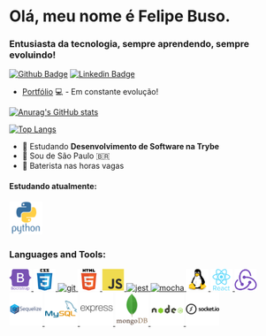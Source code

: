 <h1 align="left">Olá, meu nome é Felipe Buso.</h1>
<h3 align="left">Entusiasta da tecnologia, sempre aprendendo, sempre evoluindo!</h3>


[![Github Badge](https://img.shields.io/badge/-Github-000?style=flat-square&logo=Github&logoColor=white&link=https://github.com/FelipeBuso)](https://github.com/FelipeBuso)
[![Linkedin Badge](https://img.shields.io/badge/-LinkedIn-blue?style=flat-square&logo=Linkedin&logoColor=white&link=https://www.linkedin.com/in/felipebuso/)]( https://www.linkedin.com/in/felipebuso/)


- [Portfólio](https://felipebuso.github.io/) 💻 - Em constante evolução!

[![Anurag's GitHub stats](https://github-readme-stats.vercel.app/api?username=FelipeBuso&show_icons=true)](https://github.com/anuraghazra/github-readme-stats)

[![Top Langs](https://github-readme-stats.vercel.app/api/top-langs/?username=FelipeBuso&layout=compact)](https://github.com/anuraghazra/github-readme-stats)

- 🌱 Estudando **Desenvolvimento de Software na Trybe**
- :house_with_garden: Sou de São Paulo 🇧🇷
- 🥁 Baterista nas horas vagas

<h4 align="left">Estudando atualmente:</h4>
<a href="https://www.python.org/" target="_blank"> <img src="https://github.com/devicons/devicon/blob/master/icons/python/python-original-wordmark.svg" alt="python" width="60" height="60"/ style={background-color: '#fff'}>  </a>
</p>

<h3 align="left">Languages and Tools:</h3>

<p align="left"> <a href="https://getbootstrap.com" target="_blank"> <img src="https://raw.githubusercontent.com/devicons/devicon/master/icons/bootstrap/bootstrap-plain-wordmark.svg" alt="bootstrap" width="40" height="40"/> </a> <a href="https://www.w3schools.com/css/" target="_blank"> <img src="https://raw.githubusercontent.com/devicons/devicon/master/icons/css3/css3-original-wordmark.svg" alt="css3" width="40" height="40"/> </a> <a href="https://git-scm.com/" target="_blank"> <img src="https://www.vectorlogo.zone/logos/git-scm/git-scm-icon.svg" alt="git" width="40" height="40"/> </a> <a href="https://www.w3.org/html/" target="_blank"> <img src="https://raw.githubusercontent.com/devicons/devicon/master/icons/html5/html5-original-wordmark.svg" alt="html5" width="40" height="40"/> </a> <a href="https://developer.mozilla.org/en-US/docs/Web/JavaScript" target="_blank"> <img src="https://raw.githubusercontent.com/devicons/devicon/master/icons/javascript/javascript-original.svg" alt="javascript" width="40" height="40"/> </a> <a href="https://jestjs.io" target="_blank"> <img src="https://www.vectorlogo.zone/logos/jestjsio/jestjsio-icon.svg" alt="jest" width="40" height="40"/> </a>
<a href="https://mochajs.org" target="_blank" rel="noreferrer"> <img src="https://www.vectorlogo.zone/logos/mochajs/mochajs-icon.svg" alt="mocha" width="40" height="40"/> </a> <a href="https://www.linux.org/" target="_blank"> <img src="https://raw.githubusercontent.com/devicons/devicon/master/icons/linux/linux-original.svg" alt="linux" width="40" height="40"/> </a> <a href="https://reactjs.org/" target="_blank"> <img src="https://raw.githubusercontent.com/devicons/devicon/master/icons/react/react-original-wordmark.svg" alt="react" width="40" height="40"/> </a> <a href="https://redux.js.org" target="_blank"> <img src="https://raw.githubusercontent.com/devicons/devicon/master/icons/redux/redux-original.svg" alt="redux" width="40" height="40"/> </a>
<a href="https://www.mysql.com/" target="_blank"> <img src="https://raw.githubusercontent.com/devicons/devicon/master/icons/sequelize/sequelize-original-wordmark.svg" alt="sequelize" width="60" height="60"/>  </a>
<a href="https://sequelize.org/" target="_blank"> <img src="https://raw.githubusercontent.com/devicons/devicon/master/icons/mysql/mysql-original-wordmark.svg" alt="mysql" width="60" height="60"/>  </a>
<a href="https://expressjs.com/" target="_blank"> <img src="https://raw.githubusercontent.com/devicons/devicon/master/icons/express/express-original-wordmark.svg" alt="express" width="60" height="60"/>  </a>
<a href="https://www.mongodb.com/" target="_blank"> <img src="https://raw.githubusercontent.com/devicons/devicon/master/icons/mongodb/mongodb-original-wordmark.svg" alt="mongodb" width="60" height="60" margin-rigth="5px"/>  </a>
<a href="https://nodejs.org" target="_blank"> <img src="https://raw.githubusercontent.com/devicons/devicon/master/icons/nodejs/nodejs-original-wordmark.svg" alt="nodejs" width="60" height="60"/>  </a>
<a href="https://socket.io/" target="_blank"> <img src="https://raw.githubusercontent.com/devicons/devicon/master/icons/socketio/socketio-original-wordmark.svg" alt="socket.io" width="60" height="60"/>  </a>
</p>
